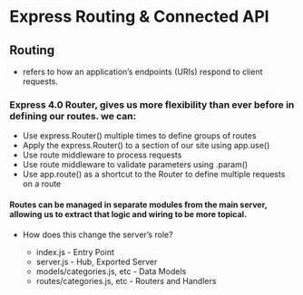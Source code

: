 # Express Routing & Connected API

## Routing 
- refers to how an application’s endpoints (URIs) respond to client requests.

### Express 4.0 Router, gives us more flexibility than ever before in defining our routes. we can:

  - Use express.Router() multiple times to define groups of routes
  - Apply the express.Router() to a section of our site using app.use()
  - Use route middleware to process requests
  - Use route middleware to validate parameters using .param()
  - Use app.route() as a shortcut to the Router to define multiple requests on a route


#### Routes can be managed in separate modules from the main server, allowing us to extract that logic and wiring to be more topical.

- How does this change the server’s role?

   - index.js - Entry Point
   - server.js - Hub, Exported Server
   - models/categories.js, etc - Data Models
   - routes/categories.js, etc - Routers and Handlers